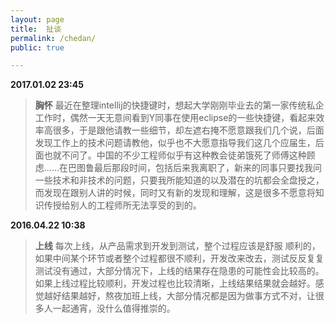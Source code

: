 ```yaml
---
layout: page
title:  扯谈
permalink: /chedan/
public: true

---
```




**2017.01.02 23:45**   

> **胸怀**  最近在整理intellij的快捷键时，想起大学刚刚毕业去的第一家传统私企工作时，偶然一天无意间看到Y同事在使用eclipse的一些快捷键，看起来效率高很多，于是跟他请教一些细节，却左遮右掩不愿意跟我们几个说，后面发现工作上的技术问题请教他，似乎也不大愿意指导我们这几个应届生，后面也就不问了。中国的不少工程师似乎有这种教会徒弟饿死了师傅这种顾虑......在巴图鲁最后那段时间，包括后来我离职了，新来的同事只要找我问一些技术和非技术的问题，只要我所能知道的以及潜在的坑都会全盘授之，而发现在跟别人讲的时候，同时又有新的发现和理解，这是很多不愿意将知识传授给别人的工程师所无法享受的到的。

**2016.04.22 10:38**  

> **上线** 每次上线，从产品需求到开发到测试，整个过程应该是舒服 顺利的，如果中间某个环节或者整个过程都很不顺利，开发改来改去，测试反反复复测试没有通过，大部分情况下，上线的结果存在隐患的可能性会比较高的。如果上线过程比较顺利，开发过程也比较清晰，上线结果结果就会越好。感觉越好结果越好，熬夜加班上线，大部分情况都是因为做事方式不对，让很多人一起通宵，没什么值得推崇的。
